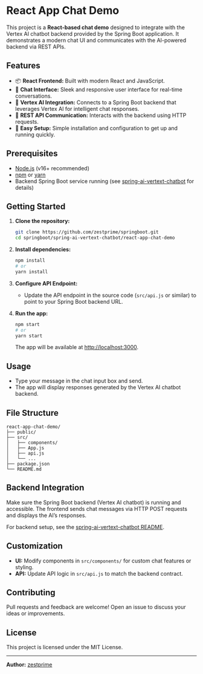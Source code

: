# React App Chat Demo

This project is a **React-based chat demo** designed to integrate with the Vertex AI chatbot backend provided by the Spring Boot application. It demonstrates a modern chat UI and communicates with the AI-powered backend via REST APIs.

## Features

- 📦 **React Frontend:** Built with modern React and JavaScript.
- 💬 **Chat Interface:** Sleek and responsive user interface for real-time conversations.
- 🧠 **Vertex AI Integration:** Connects to a Spring Boot backend that leverages Vertex AI for intelligent chat responses.
- 🔄 **REST API Communication:** Interacts with the backend using HTTP requests.
- 🚀 **Easy Setup:** Simple installation and configuration to get up and running quickly.

## Prerequisites

- [Node.js](https://nodejs.org/) (v16+ recommended)
- [npm](https://www.npmjs.com/) or [yarn](https://yarnpkg.com/)
- Backend Spring Boot service running (see [spring-ai-vertext-chatbot](../) for details)

## Getting Started

1. **Clone the repository:**

   ```bash
   git clone https://github.com/zestprime/springboot.git
   cd springboot/spring-ai-vertext-chatbot/react-app-chat-demo
   ```

2. **Install dependencies:**

   ```bash
   npm install
   # or
   yarn install
   ```

3. **Configure API Endpoint:**

   - Update the API endpoint in the source code (`src/api.js` or similar) to point to your Spring Boot backend URL.

4. **Run the app:**

   ```bash
   npm start
   # or
   yarn start
   ```

   The app will be available at [http://localhost:3000](http://localhost:3000).

## Usage

- Type your message in the chat input box and send.
- The app will display responses generated by the Vertex AI chatbot backend.

## File Structure

```
react-app-chat-demo/
├── public/
├── src/
│   ├── components/
│   ├── App.js
│   ├── api.js
│   └── ...
├── package.json
└── README.md
```

## Backend Integration

Make sure the Spring Boot backend (Vertex AI chatbot) is running and accessible. The frontend sends chat messages via HTTP POST requests and displays the AI’s responses.

For backend setup, see the [spring-ai-vertext-chatbot README](../).

## Customization

- **UI:** Modify components in `src/components/` for custom chat features or styling.
- **API:** Update API logic in `src/api.js` to match the backend contract.

## Contributing

Pull requests and feedback are welcome! Open an issue to discuss your ideas or improvements.

## License

This project is licensed under the MIT License.

---

**Author:** [zestprime](https://github.com/zestprime)